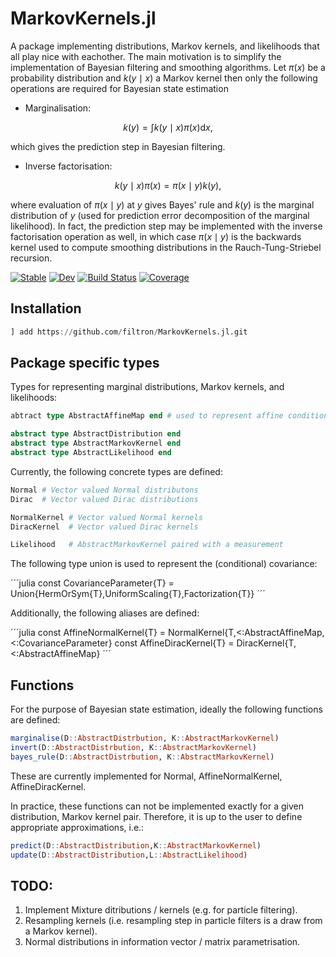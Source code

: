 # MarkovKernels.jl 

A package implementing distributions, Markov kernels, and likelihoods that all play nice with eachother. 
The main motivation is to simplify the implementation of Bayesian filtering and smoothing algorithms. 
Let $\pi(x)$ be a probability distribution and $k(y\mid x)$ a Markov kernel then only the following operations are required for Bayesian state estimation

* Marginalisation: 

$$
k(y) = \int k(y\mid x) \pi(x) \mathrm{d} x, 
$$ 

which gives the prediction step in Bayesian filtering. 

* Inverse factorisation: 

$$
k(y\mid x)\pi(x) = \pi(x \mid y) k(y),  
$$

where evaluation of $\pi(x \mid y)$ at $y$ gives Bayes' rule and $k(y)$ is the marginal distribution of $y$ (used for prediction error decomposition of the marginal likelihood). In fact, the prediction step may be implemented with the inverse factorisation operation as well, in which case $\pi(x\mid y)$ is the backwards kernel used to compute smoothing distributions in the Rauch-Tung-Striebel recursion. 

[![Stable](https://img.shields.io/badge/docs-stable-blue.svg)](https://filtron.github.io/MarkovKernels.jl/stable/)
[![Dev](https://img.shields.io/badge/docs-dev-blue.svg)](https://filtron.github.io/MarkovKernels.jl/dev/)
[![Build Status](https://github.com/filtron/MarkovKernels.jl/actions/workflows/CI.yml/badge.svg?branch=main)](https://github.com/filtron/MarkovKernels.jl/actions/workflows/CI.yml?query=branch%3Amain)
[![Coverage](https://codecov.io/gh/filtron/MarkovKernels.jl/branch/main/graph/badge.svg)](https://codecov.io/gh/filtron/MarkovKernels.jl)

## Installation 

```julia 
] add https://github.com/filtron/MarkovKernels.jl.git
```

## Package specific types

Types for representing marginal distributions, Markov kernels, and likelihoods:

```julia
abtract type AbstractAffineMap end # used to represent affine conditional means

abstract type AbstractDistribution end
abstract type AbstractMarkovKernel end
abstract type AbstractLikelihood end
```

Currently, the following concrete types are defined: 

```julia
Normal # Vector valued Normal distributons 
Dirac  # Vector valued Dirac distributions 

NormalKernel # Vector valued Normal kernels 
DiracKernel  # Vector valued Dirac kernels 

Likelihood   # AbstractMarkovKernel paired with a measurement 
```

The following type union is used to represent the (conditional) covariance:

´´´julia 
const CovarianceParameter{T} = Union{HermOrSym{T},UniformScaling{T},Factorization{T}}
´´´

Additionally, the following aliases are defined: 

´´´julia 
const AffineNormalKernel{T} = NormalKernel{T,<:AbstractAffineMap,<:CovarianceParameter}
const AffineDiracKernel{T} = DiracKernel{T,<:AbstractAffineMap}
´´´

## Functions 

For the purpose of Bayesian state estimation, ideally the following functions are defined:   

```julia
marginalise(D::AbstractDistrbution, K::AbstractMarkovKernel)
invert(D::AbstractDistrbution, K::AbstractMarkovKernel)
bayes_rule(D::AbstractDistrbution, K::AbstractMarkovKernel)
```

These are currently implemented for Normal, AffineNormalKernel, AffineDiracKernel. 

In practice, these functions can not be implemented exactly for a given distribution, Markov kernel pair.
Therefore, it is up to the user to define appropriate approximations, i.e.: 

```julia
predict(D::AbstractDistribution,K::AbstractMarkovKernel)
update(D::AbstractDistribution,L::AbstractLikelihood)
```

## TODO: 

1. Implement Mixture ditributions / kernels (e.g. for particle filtering). 
2. Resampling kernels (i.e. resampling step in particle filters is a draw from a Markov kernel).
3. Normal distributions in information vector / matrix parametrisation.   

